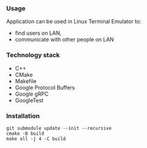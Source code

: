 ### Usage
Application can be used in Linux Terminal Emulator to:
- find users on LAN,
- communicate with other people on LAN

### Technology stack
- C++
- CMake
- Makefile
- Google Protocol Buffers
- Google gRPC
- GoogleTest

### Installation
```
git submodule update --init --recursive
cmake -B build
make all -j 4 -C build
```